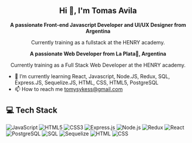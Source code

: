 <h2 align="center">Hi 👋, I'm Tomas Avila</h2>

<p align="center">
  <strong>A passionate Front-end Javascript Developer and UI/UX Designer from Argentina</strong>
</p>

<p align="center">
  Currently training as a fullstack at the HENRY academy.
</p>

<p align="center">
 <strong> A passionate Web Developer from La Plata🐺, Argentina</strong>
</p>

<p align="center">
  Currently training as a Full Stack Web Developer at the HENRY academy.
</p>

* 🌱 I’m currently learning React, Javascript, Node.JS, Redux, SQL, Express.JS, Sequelize.JS, HTML, CSS, HTML5, PostgreSQL
* 📫 How to reach me tomysykess@gmail.com
## 💻 Tech Stack
![JavaScript](https://img.shields.io/badge/JavaScript-F7DF1E?style=for-the-badge&logo=javascript&logoColor=000)
![HTML5](https://img.shields.io/badge/HTML5-E34F26?style=for-the-badge&logo=html5&logoColor=fff)
![CSS3](https://img.shields.io/badge/CSS3-1572B6?style=for-the-badge&logo=css3&logoColor=fff)
![Express.js](https://img.shields.io/badge/Express.js-000?style=for-the-badge&logo=express&logoColor=fff)
![Node.js](https://img.shields.io/badge/Node.js-339933?style=for-the-badge&logo=node.js&logoColor=fff)
![Redux](https://img.shields.io/badge/Redux-764ABC?style=for-the-badge&logo=redux&logoColor=fff)
![React](https://img.shields.io/badge/React-61DAFB?style=for-the-badge&logo=react&logoColor=000)
![PostgreSQL](https://img.shields.io/badge/PostgreSQL-336791?style=for-the-badge&logo=postgresql&logoColor=fff)
![SQL](https://img.shields.io/badge/SQL-4479A1?style=for-the-badge&logo=sql&logoColor=fff)
![Sequelize](https://img.shields.io/badge/Sequelize-52B0E7?style=for-the-badge&logo=sequelize&logoColor=fff)
![HTML](https://img.shields.io/badge/HTML-E34F26?style=for-the-badge&logo=html5&logoColor=fff)
![CSS](https://img.shields.io/badge/CSS-1572B6?style=for-the-badge&logo=css3&logoColor=fff)
